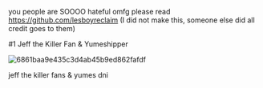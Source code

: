 you people are SOOOO hateful omfg please read https://github.com/lesboyreclaim (I did not make this, someone else did all credit goes to them)

#1 Jeff the Killer Fan & Yumeshipper


![6861baa9e435c3d4ab45b9ed862fafdf](https://github.com/user-attachments/assets/e5bd492a-0043-43c9-a553-4478c5b52ed7)

jeff the killer fans & yumes dni
